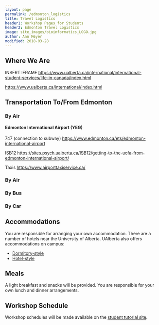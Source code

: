 ```yaml
---
layout: page
permalink: /edmonton_logistics
title: Travel Logistics
header1: Workshop Pages for Students
header2: Edmonton Travel Logistics
image: site_images/bioinformatics_LOGO.jpg
author: Ann Meyer
modified: 2018-03-28
---
```

## Where We Are

INSERT IFRAME
https://www.ualberta.ca/international/international-student-services/life-in-canada/index.html

https://www.ualberta.ca/international/index.html

## Transportation To/From Edmonton  
### By Air  
#### Edmonton International Airport (YEG)  
747 (connection to subway) https://www.edmonton.ca/ets/edmonton-international-airport

ISB12 https://sites.psych.ualberta.ca/ISB12/getting-to-the-uofa-from-edmonton-international-airport/

Taxis https://www.airporttaxiservice.ca/

### By Air

### By Bus

### By Car

## Accommodations
You are responsible for arranging your own accommodation. There are a number of hotels near the University of Alberta. UAlberta also offers accommodations on campus:
* [Dormitory-style](https://www.ualberta.ca/conference-services/accommodation/guest-rooms.html)
* [Hotel-style](https://www.ualberta.ca/conference-services/accommodation/guest-rooms.html)  

## Meals
A light breakfast and snacks will be provided. You are responsible for your own lunch and dinner arrangements.

## Workshop Schedule
Workshop schedules will be made available on the [student tutorial site](https://bioinformaticsdotca.github.io/).
